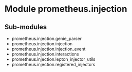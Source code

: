 Module prometheus.injection
===========================

Sub-modules
-----------
* prometheus.injection.genie_parser
* prometheus.injection.injection
* prometheus.injection.injection_event
* prometheus.injection.interactions
* prometheus.injection.lepton_injector_utils
* prometheus.injection.registered_injectors